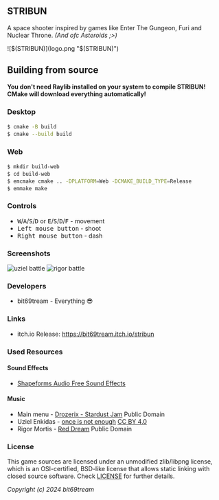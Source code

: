 ## STRIBUN
A space shooter inspired by games like Enter The Gungeon, Furi and Nuclear Throne. _(And ofc Asteroids ;>)_

![$(STRIBUN)](logo.png "$(STRIBUN)")

## Building from source
**You don't need Raylib installed on your system to compile STRIBUN!**
**CMake will download everything automatically!**

### Desktop
```sh
$ cmake -B build
$ cmake --build build
```

### Web
```sh
$ mkdir build-web
$ cd build-web
$ emcmake cmake .. -DPLATFORM=Web -DCMAKE_BUILD_TYPE=Release
$ emmake make
```

### Controls

 - <kbd>W</kbd>/<kbd>A</kbd>/<kbd>S</kbd>/<kbd>D</kbd> or <kbd>E</kbd>/<kbd>S</kbd>/<kbd>D</kbd>/<kbd>F</kbd> - movement
 - <kbd>Left mouse button</kbd> - shoot
 - <kbd>Right mouse button</kbd> - dash

### Screenshots

![uziel battle](screenshots/uziel.gif)
![rigor battle](screenshots/rigor.gif)

### Developers

 - bit69tream - Everything 😎

### Links
 - itch.io Release: https://bit69tream.itch.io/stribun

### Used Resources

#### Sound Effects
 - [Shapeforms Audio Free Sound Effects](https://shapeforms.itch.io/shapeforms-audio-free-sfx)

#### Music
 - Main menu - [Drozerix - Stardust Jam](https://modarchive.org/module.php?201039) Public Domain
 - Uziel Enkidas - [once is not enough](https://modarchive.org/module.php?170002) [CC BY 4.0](https://creativecommons.org/licenses/by/4.0/)
 - Rigor Mortis - [Red Dream](https://modarchive.org/module.php?170064) Public Domain

### License

This game sources are licensed under an unmodified zlib/libpng license, which is an OSI-certified, BSD-like license that allows static linking with closed source software. Check [LICENSE](LICENSE) for further details.

*Copyright (c) 2024 bit69tream*

